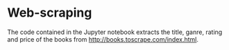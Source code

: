 # Web-scraping
The code contained in the Jupyter notebook extracts the title, ganre, rating and price of the books from http://books.toscrape.com/index.html.
